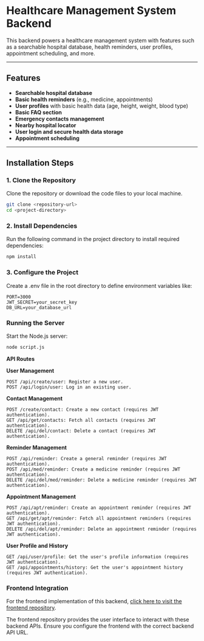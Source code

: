 # Healthcare Management System Backend

This backend powers a healthcare management system with features such as a searchable hospital database, health reminders, user profiles, appointment scheduling, and more.

---

## Features
- **Searchable hospital database**
- **Basic health reminders** (e.g., medicine, appointments)
- **User profiles** with basic health data (age, height, weight, blood type)
- **Basic FAQ section**
- **Emergency contacts management**
- **Nearby hospital locator**
- **User login and secure health data storage**
- **Appointment scheduling**

---

## Installation Steps

### 1. Clone the Repository
Clone the repository or download the code files to your local machine.

```bash
git clone <repository-url>
cd <project-directory>
```
### 2. Install Dependencies
Run the following command in the project directory to install required dependencies:

```bash
npm install
```

### 3. Configure the Project
Create a .env file in the root directory to define environment variables like:

```env
PORT=3000
JWT_SECRET=your_secret_key
DB_URL=your_database_url
```

### Running the Server
Start the Node.js server:

```bash
node script.js
```

**API Routes**

**User Management**
```
POST /api/create/user: Register a new user.
POST /api/login/user: Log in an existing user.
```
**Contact Management**
```
POST /create/contact: Create a new contact (requires JWT authentication).
GET /api/get/contacts: Fetch all contacts (requires JWT authentication).
DELETE /api/del/contact: Delete a contact (requires JWT authentication).
```

**Reminder Management**
```
POST /api/reminder: Create a general reminder (requires JWT authentication).
POST /api/med/reminder: Create a medicine reminder (requires JWT authentication).
DELETE /api/del/med/reminder: Delete a medicine reminder (requires JWT authentication).
```
**Appointment Management**
```
POST /api/apt/reminder: Create an appointment reminder (requires JWT authentication).
GET /api/get/apt/reminder: Fetch all appointment reminders (requires JWT authentication).
DELETE /api/del/apt/reminder: Delete an appointment reminder (requires JWT authentication).
```

**User Profile and History**
```
GET /api/user/profile: Get the user's profile information (requires JWT authentication).
GET /api/appointments/history: Get the user's appointment history (requires JWT authentication).
```


### Frontend Integration
For the frontend implementation of this backend, [click here to visit the frontend repository](https://github.com/jfernsio/healthcare-frontend).


The frontend repository provides the user interface to interact with these backend APIs. Ensure you configure the frontend with the correct backend API URL.

